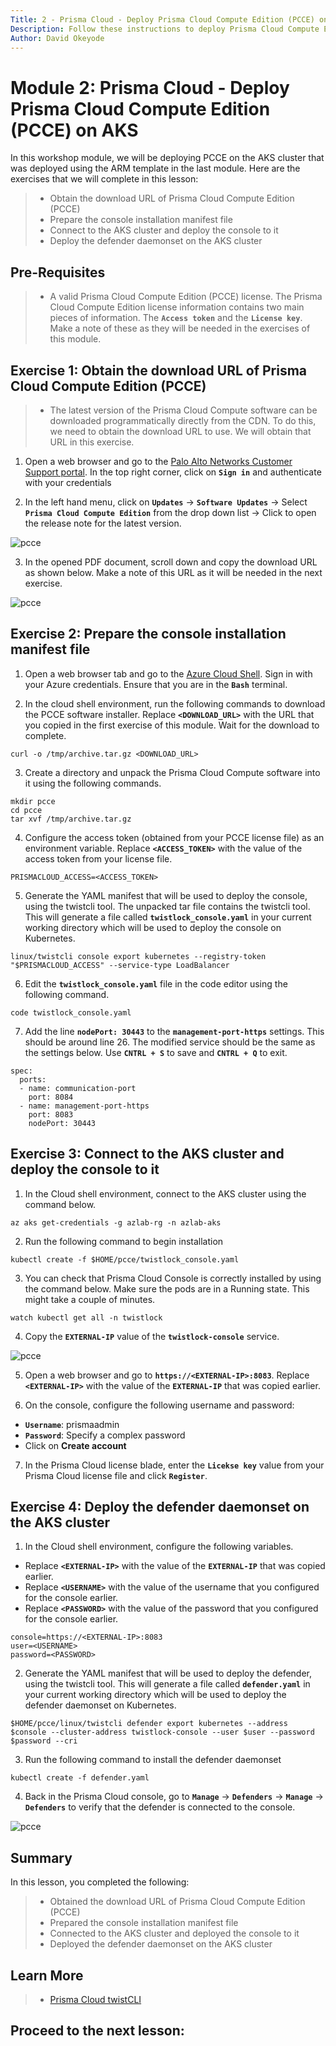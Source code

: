```yaml
---
Title: 2 - Prisma Cloud - Deploy Prisma Cloud Compute Edition (PCCE) on AKS
Description: Follow these instructions to deploy Prisma Cloud Compute Edition (PCCE) on AKS
Author: David Okeyode
---
```


# Module 2: Prisma Cloud - Deploy Prisma Cloud Compute Edition (PCCE) on AKS

In this workshop module, we will be deploying PCCE on the AKS cluster that was deployed using the ARM template in the last module. Here are the exercises that we will complete in this lesson:

> * Obtain the download URL of Prisma Cloud Compute Edition (PCCE)
> * Prepare the console installation manifest file
> * Connect to the AKS cluster and deploy the console to it
> * Deploy the defender daemonset on the AKS cluster

## Pre-Requisites
> * A valid Prisma Cloud Compute Edition (PCCE) license. The Prisma Cloud Compute Edition license information contains two main pieces of information. The **`Access token`** and the **`License key`**. Make a note of these as they will be needed in the exercises of this module. 

## Exercise 1: Obtain the download URL of Prisma Cloud Compute Edition (PCCE)
> * The latest version of the Prisma Cloud Compute software can be downloaded programmatically directly from the CDN. To do this, we need to obtain the download URL to use. We will obtain that URL in this exercise. 

1. Open a web browser and go to the [Palo Alto Networks Customer Support portal](https://support.paloaltonetworks.com/). In the top right corner, click on **`Sign in`** and authenticate with your credentials

2. In the left hand menu, click on **`Updates`** → **`Software Updates`** → Select **`Prisma Cloud Compute Edition`** from the drop down list → Click to open the release note for the latest version.

![pcce](../images/2-pcce-release-note.png)

3. In the opened PDF document, scroll down and copy the download URL as shown below. Make a note of this URL as it will be needed in the next exercise.

![pcce](../images/2-pcce-download-url.png)


## Exercise 2: Prepare the console installation manifest file

1. Open a web browser tab and go to the [Azure Cloud Shell](https://shell.azure.com). Sign in with your Azure credentials. Ensure that you are in the **`Bash`** terminal.

2. In the cloud shell environment, run the following commands to download the PCCE software installer. Replace **`<DOWNLOAD_URL>`** with the URL that you copied in the first exercise of this module. Wait for the download to complete.

```
curl -o /tmp/archive.tar.gz <DOWNLOAD_URL>
```

3. Create a directory and unpack the Prisma Cloud Compute software into it using the following commands.

```
mkdir pcce
cd pcce
tar xvf /tmp/archive.tar.gz
```

4. Configure the access token (obtained from your PCCE license file) as an environment variable. Replace **`<ACCESS_TOKEN>`** with the value of the access token from your license file.

```
PRISMACLOUD_ACCESS=<ACCESS_TOKEN>
```

5. Generate the YAML manifest that will be used to deploy the console, using the twistcli tool. The unpacked tar file contains the twistcli tool. This will generate a file called **`twistlock_console.yaml`** in your current working directory which will be used to deploy the console on Kubernetes.

```
linux/twistcli console export kubernetes --registry-token "$PRISMACLOUD_ACCESS" --service-type LoadBalancer
```

6. Edit the **`twistlock_console.yaml`** file in the code editor using the following command.

```
code twistlock_console.yaml
```

7. Add the line **`nodePort: 30443`** to the **`management-port-https`** settings. This should be around line 26. The modified service should be the same as the settings below. Use **`CNTRL + S`** to save and **`CNTRL + Q`** to exit.

```
spec:
  ports:
  - name: communication-port
    port: 8084
  - name: management-port-https
    port: 8083
    nodePort: 30443
```

## Exercise 3: Connect to the AKS cluster and deploy the console to it

1. In the Cloud shell environment, connect to the AKS cluster using the command below.

```
az aks get-credentials -g azlab-rg -n azlab-aks
```

2. Run the following command to begin installation

```
kubectl create -f $HOME/pcce/twistlock_console.yaml
```

3. You can check that Prisma Cloud Console is correctly installed by using the command below. Make sure the pods are in a Running state. This might take a couple of minutes. 

```
watch kubectl get all -n twistlock
```

4. Copy the **`EXTERNAL-IP`** value of the **`twistlock-console`** service.

![pcce](../images/2-pcce-console-ip.png)


5. Open a web browser and go to **`https://<EXTERNAL-IP>:8083`**. Replace **`<EXTERNAL-IP>`** with the value of the **`EXTERNAL-IP`** that was copied earlier.

6. On the console, configure the following username and password:
* **`Username`**: prismaadmin
* **`Password`**: Specify a complex password
* Click on **Create account**

7. In the Prisma Cloud license blade, enter the **`Licekse key`** value from your Prisma Cloud license file and click **`Register`**.


## Exercise 4: Deploy the defender daemonset on the AKS cluster

1. In the Cloud shell environment, configure the following variables. 
* Replace **`<EXTERNAL-IP>`** with the value of the **`EXTERNAL-IP`** that was copied earlier.
* Replace **`<USERNAME>`** with the value of the username that you configured for the console earlier.
* Replace **`<PASSWORD>`** with the value of the password that you configured for the console earlier.

```
console=https://<EXTERNAL-IP>:8083
user=<USERNAME>
password=<PASSWORD>
```

2. Generate the YAML manifest that will be used to deploy the defender, using the twistcli tool. This will generate a file called **`defender.yaml`** in your current working directory which will be used to deploy the defender daemonset on Kubernetes.

```
$HOME/pcce/linux/twistcli defender export kubernetes --address $console --cluster-address twistlock-console --user $user --password $password --cri
```

3. Run the following command to install the defender daemonset

```
kubectl create -f defender.yaml
```

4. Back in the Prisma Cloud console, go to **`Manage`** → **`Defenders`** → **`Manage`** → **`Defenders`** to verify that the defender is connected to the console.

![pcce](../images/2-pcce-verify-defender.png)


## Summary

In this lesson, you completed the following:
> * Obtained the download URL of Prisma Cloud Compute Edition (PCCE)
> * Prepared the console installation manifest file
> * Connected to the AKS cluster and deployed the console to it
> * Deployed the defender daemonset on the AKS cluster

## Learn More

> * [Prisma Cloud twistCLI](https://docs.paloaltonetworks.com/prisma/prisma-cloud/prisma-cloud-admin-compute/tools/twistcli.html)


## Proceed to the next lesson:
> 
